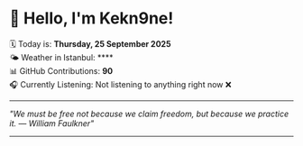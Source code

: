 # 👋 Hello, I'm Kekn9ne!

🗓️ Today is: **Thursday, 25 September 2025**  
🌤️ Weather in Istanbul: ****  
📊 GitHub Contributions: **90**  
🎧 Currently Listening: Not listening to anything right now ❌

---

_"We must be free not because we claim freedom, but because we practice it. — *William Faulkner*"_

---
